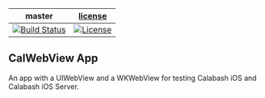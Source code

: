 | master  |  [license](LICENSE) |
|---------|---------------------|
|[![Build Status](https://travis-ci.org/calabash/ios-webview-test-app.svg?branch=master)](https://travis-ci.org/calabash/ios-webview-test-app)| [![License](https://img.shields.io/badge/licence-MIT-blue.svg)](http://opensource.org/licenses/MIT) |

## CalWebView App

An app with a UIWebView and a WKWebView for testing Calabash iOS and Calabash iOS Server.
